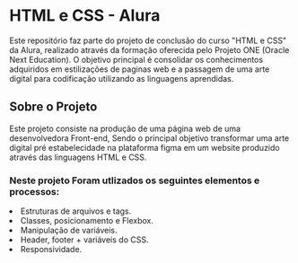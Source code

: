 <h1>HTML e CSS - Alura</h1>

Este repositório faz parte do projeto de conclusão do curso "HTML e CSS" da Alura, realizado através da formação oferecida pelo Projeto ONE (Oracle Next Education). 
O objetivo principal é consolidar os conhecimentos adquiridos em estilizações de paginas web e a passagem de uma arte digital para codificação utilizando as linguagens aprendidas.

<h2>Sobre o Projeto</h2>

Este projeto consiste na produção de uma página web de uma desenvolvedora Front-end, Sendo o principal objetivo transformar 
uma arte digital pré estabelecidade na plataforma figma em um website produzido através das linguagens HTML e CSS.

<h3>Neste projeto Foram utlizados os seguintes elementos e processos: </h3>

<li>Estruturas de arquivos e tags.

<li>Classes, posicionamento e Flexbox.

<li>Manipulação de variáveis.

<li>Header, footer + variáveis do CSS.

<li>Responsividade.

